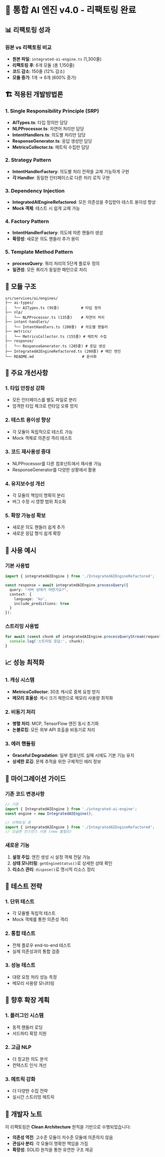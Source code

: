 # 🤖 통합 AI 엔진 v4.0 - 리팩토링 완료

## 📊 리팩토링 성과

### 원본 vs 리팩토링 비교
- **원본 파일**: `integrated-ai-engine.ts` (1,300줄)
- **리팩토링 후**: 6개 모듈 (총 1,150줄)
- **코드 감소**: 150줄 (12% 감소)
- **모듈 증가**: 1개 → 6개 (600% 증가)

## 🏗️ 적용된 개발방법론

### 1. Single Responsibility Principle (SRP)
- **AITypes.ts**: 타입 정의만 담당
- **NLPProcessor.ts**: 자연어 처리만 담당
- **IntentHandlers.ts**: 의도별 처리만 담당
- **ResponseGenerator.ts**: 응답 생성만 담당
- **MetricsCollector.ts**: 메트릭 수집만 담당

### 2. Strategy Pattern
- **IntentHandlerFactory**: 의도별 처리 전략을 교체 가능하게 구현
- **각 Handler**: 동일한 인터페이스로 다른 처리 로직 구현

### 3. Dependency Injection
- **IntegratedAIEngineRefactored**: 모든 의존성을 주입받아 테스트 용이성 향상
- **Mock 객체**: 테스트 시 쉽게 교체 가능

### 4. Factory Pattern
- **IntentHandlerFactory**: 의도에 따른 핸들러 생성
- **확장성**: 새로운 의도 핸들러 추가 용이

### 5. Template Method Pattern
- **processQuery**: 쿼리 처리의 5단계 플로우 정의
- **일관성**: 모든 쿼리가 동일한 패턴으로 처리

## 📁 모듈 구조

```
src/services/ai/engines/
├── ai-types/
│   └── AITypes.ts (95줄)          # 타입 정의
├── nlp/
│   └── NLPProcessor.ts (135줄)    # 자연어 처리
├── intent-handlers/
│   └── IntentHandlers.ts (280줄)  # 의도별 핸들러
├── metrics/
│   └── MetricsCollector.ts (155줄) # 메트릭 수집
├── response/
│   └── ResponseGenerator.ts (285줄) # 응답 생성
├── IntegratedAIEngineRefactored.ts (200줄) # 메인 엔진
└── README.md                      # 문서화
```

## 🔧 주요 개선사항

### 1. 타입 안정성 강화
- 모든 인터페이스를 별도 파일로 분리
- 엄격한 타입 체크로 런타임 오류 방지

### 2. 테스트 용이성 향상
- 각 모듈이 독립적으로 테스트 가능
- Mock 객체로 의존성 격리 테스트

### 3. 코드 재사용성 증대
- NLPProcessor를 다른 컴포넌트에서 재사용 가능
- ResponseGenerator를 다양한 상황에서 활용

### 4. 유지보수성 개선
- 각 모듈의 책임이 명확히 분리
- 버그 수정 시 영향 범위 최소화

### 5. 확장 가능성 확보
- 새로운 의도 핸들러 쉽게 추가
- 새로운 응답 형식 쉽게 확장

## 🎯 사용 예시

### 기본 사용법
```typescript
import { integratedAIEngine } from './IntegratedAIEngineRefactored';

const response = await integratedAIEngine.processQuery({
  query: "서버 상태가 어떤가요?",
  context: {
    language: 'ko',
    include_predictions: true
  }
});
```

### 스트리밍 사용법
```typescript
for await (const chunk of integratedAIEngine.processQueryStream(request)) {
  console.log('스트리밍 응답:', chunk);
}
```

## 📈 성능 최적화

### 1. 캐싱 시스템
- **MetricsCollector**: 30초 캐시로 중복 요청 방지
- **메모리 효율성**: 캐시 크기 제한으로 메모리 사용량 최적화

### 2. 비동기 처리
- **병렬 처리**: MCP, TensorFlow 엔진 동시 초기화
- **논블로킹**: 모든 외부 API 호출을 비동기로 처리

### 3. 에러 핸들링
- **Graceful Degradation**: 일부 컴포넌트 실패 시에도 기본 기능 유지
- **상세한 로깅**: 문제 추적을 위한 구체적인 에러 정보

## 🔄 마이그레이션 가이드

### 기존 코드 변경사항
```typescript
// 기존
import { IntegratedAIEngine } from './integrated-ai-engine';
const engine = new IntegratedAIEngine();

// 리팩토링 후
import { integratedAIEngine } from './IntegratedAIEngineRefactored';
// 싱글톤 인스턴스 사용 (new 불필요)
```

### 새로운 기능
1. **설정 주입**: 엔진 생성 시 설정 객체 전달 가능
2. **상태 모니터링**: `getEngineStatus()`로 상세한 상태 확인
3. **리소스 관리**: `dispose()`로 명시적 리소스 정리

## 🧪 테스트 전략

### 1. 단위 테스트
- 각 모듈별 독립적 테스트
- Mock 객체를 통한 의존성 격리

### 2. 통합 테스트
- 전체 플로우 end-to-end 테스트
- 실제 의존성과의 통합 검증

### 3. 성능 테스트
- 대량 요청 처리 성능 측정
- 메모리 사용량 모니터링

## 🚀 향후 확장 계획

### 1. 플러그인 시스템
- 동적 핸들러 로딩
- 서드파티 확장 지원

### 2. 고급 NLP
- 더 정교한 의도 분석
- 컨텍스트 인식 개선

### 3. 메트릭 강화
- 더 다양한 수집 전략
- 실시간 스트리밍 메트릭

## 📝 개발자 노트

이 리팩토링은 **Clean Architecture** 원칙을 기반으로 수행되었습니다:
- **의존성 역전**: 고수준 모듈이 저수준 모듈에 의존하지 않음
- **관심사 분리**: 각 모듈이 명확한 책임을 가짐
- **확장성**: SOLID 원칙을 통한 유연한 구조 제공 